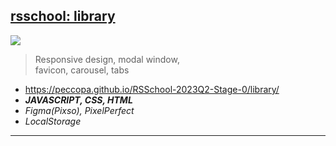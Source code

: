 ## [rsschool: library](https://github.com/Peccopa/RSSchool-2023Q2-Stage-0/tree/library-part3)
[<img src="https://peccopa.github.io/RSSchool-2023Q2-Stage-0/library/library.gif">](https://peccopa.github.io/RSSchool-2023Q2-Stage-0/library/)
>Responsive design, modal window,  
>favicon, carousel, tabs
- https://peccopa.github.io/RSSchool-2023Q2-Stage-0/library/
- ***JAVASCRIPT, CSS, HTML***
- *Figma(Pixso), PixelPerfect*
- *LocalStorage*
___